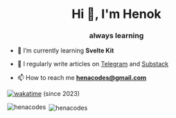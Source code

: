 <h1 align="center">Hi 👋, I'm Henok</h1>
<h3 align="center">always learning  </h3>

- 🌱 I’m currently learning **Svelte Kit**

- 📝 I regularly write articles on  [Telegram](https://t.me/kira_koss) and [Substack](https://open.substack.com/pub/kirakos/) 

- 📫 How to reach me **henacodes@gmail.com**

[![wakatime](https://wakatime.com/badge/user/1e49686c-71bf-4420-8cf3-154c98066448.svg)](https://wakatime.com/@1e49686c-71bf-4420-8cf3-154c98066448) (since 2023)
<p><img align="left" src="https://github-readme-stats.vercel.app/api/top-langs?username=henacodes&show_icons=true&locale=en&layout=compact&theme=dark&count-private=true" alt="henacodes" /></p>

<p>&nbsp;<img align="center" src="https://github-readme-stats.vercel.app/api?username=henacodes&show_icons=true&locale=en&theme=dark" alt="henacodes" /></p>
